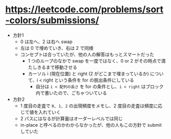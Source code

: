 # https://leetcode.com/problems/sort-colors/submissions/

- 方針1
  - 0 は左へ、2 は右へ swap
  - 左は 0 で埋めていき、右は 2 で同様
  - コンセプトは合っていたが、他の人の解答はもっとスマートだった
    - 1 つのループのなかで swap を一度ではなく、0 or 2 がその時点で満たしきるまで移動させる
    - カーソル i (現在位置) と right (2 がどこまで埋まっているか) について、i < right という条件を for の脱出条件にしている
      - 自分は `i < 配列の長さ` を for の条件とし、`i < right` はブロック内で書いたので、ごちゃついている
- 方針2
  - 1 度目の走査で `0, 1, 2` の出現頻度をメモし、2 度目の走査は頻度に応じて値を入れていく
  - 2 パスにはなるが計算量はオーダーレベルでは同じ
  - in-place と呼べるのかわからなかったが、他の人もこの方針で submit していた
